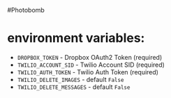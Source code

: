 #Photobomb

# environment variables:
 - `DROPBOX_TOKEN` - Dropbox OAuth2 Token (required)
 - `TWILIO_ACCOUNT_SID` - Twilio Account SID (required)
 - `TWILIO_AUTH_TOKEN` - Twilio Auth Token (required)
 - `TWILIO_DELETE_IMAGES` - default `False`
 - `TWILIO_DELETE_MESSAGES` - default `False`
